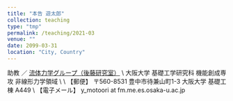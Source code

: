 ```yaml
---
title: "本告 遊太郎"
collection: teaching
type: "tmp"
permalink: /teaching/2021-03
venue: ""
date: 2099-03-31
location: "City, Country"
---
```


助教 ／ <a href="https://fm.me.es.osaka-u.ac.jp">流体力学グループ（後藤研究室）</a>
\\
大阪大学 基礎工学研究科 機能創成専攻 非線形力学領域
\\
\\
【郵便】
〒560-8531 豊中市待兼山町1-3
大阪大学 基礎工棟 A449 \\
【電子メール】
y_motoori at fm.me.es.osaka-u.ac.jp
